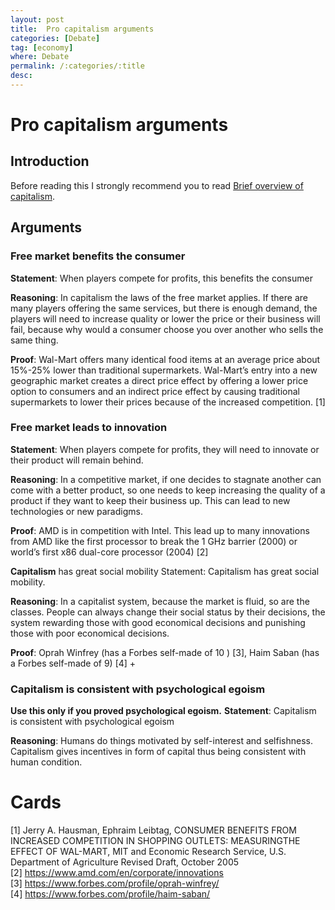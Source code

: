 ```yaml
---
layout: post
title:  Pro capitalism arguments
categories: [Debate]
tag: [economy]
where: Debate
permalink: /:categories/:title
desc:
---
```


# Pro capitalism arguments
## Introduction
Before reading this I strongly recommend you to read [Brief overview of capitalism](Brief-overview-of-capitalism).

## Arguments
### Free market benefits the consumer
**Statement**: When players compete for profits, this benefits the consumer

**Reasoning**: In capitalism the laws of the free market applies. If there are many players offering the same services, but there is enough demand, the players will need to increase quality or lower the price or their business will fail, because why would a consumer choose you over another who sells the same thing.

**Proof**: Wal-Mart offers many identical food items at an average price about 15%-25% lower than traditional supermarkets. Wal-Mart’s entry into a new geographic market creates a direct price effect by offering a lower price option to consumers and an indirect price effect by causing traditional supermarkets to lower their prices because of the increased competition. [1]

### Free market leads to innovation
**Statement**: When players compete for profits, they will need to innovate or their product will remain behind.

**Reasoning**: In a competitive market, if one decides to stagnate another can come with a better product, so one needs to keep increasing the quality of a product if they want to keep their business up. This can lead to new technologies or new paradigms.

**Proof**: AMD is in competition with Intel. This lead up to many innovations from AMD like the first processor to break the 1 GHz barrier (2000) or world’s first x86 dual-core processor (2004) [2]

**Capitalism** has great social mobility
Statement: Capitalism has great social mobility.

**Reasoning**: In a capitalist system, because the market is fluid, so are the classes. People can always change their social status by their decisions, the system rewarding those with good economical decisions and punishing those with poor economical decisions.

**Proof**: Oprah Winfrey (has a Forbes self-made of 10 ) [3], Haim Saban (has a Forbes self-made of 9) [4] +

### Capitalism is consistent with psychological egoism
**Use this only if you proved psychological egoism.**
**Statement**: Capitalism is consistent with psychological egoism

**Reasoning**: Humans do things motivated by self-interest and selfishness. Capitalism gives incentives in form of capital thus being consistent with human condition.

# Cards
[1] Jerry A. Hausman, Ephraim Leibtag, CONSUMER BENEFITS FROM INCREASED COMPETITION IN SHOPPING OUTLETS: MEASURINGTHE EFFECT OF WAL-MART, MIT and Economic Research  Service, U.S. Department of Agriculture Revised Draft, October 2005  
[2] https://www.amd.com/en/corporate/innovations  
[3] https://www.forbes.com/profile/oprah-winfrey/  
[4] https://www.forbes.com/profile/haim-saban/